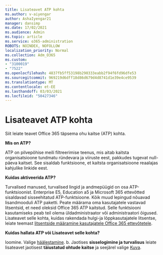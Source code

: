 ```yaml
---
title: Lisateavet ATP kohta
ms.author: v-aiyengar
author: AshaIyengar21
manager: dansimp
ms.date: 17/02/2021
ms.audience: Admin
ms.topic: article
ms.service: o365-administration
ROBOTS: NOINDEX, NOFOLLOW
localization_priority: Normal
ms.collection: Adm_O365
ms.custom:
- "3100019"
- "7522"
ms.openlocfilehash: 4837fb5ff53198b290333eabb2f94f6fd96dfe53
ms.sourcegitcommit: 969219d6dff18d86d679d4d8741d1e39e4ce9539
ms.translationtype: MT
ms.contentlocale: et-EE
ms.lasthandoff: 03/03/2021
ms.locfileid: "50427346"
---
```

# <a name="learn-about-atp"></a>Lisateavet ATP kohta

Siit leiate teavet Office 365 täpsema ohu kaitse (ATP) kohta.

**Mis on ATP?**

ATP on pilvepõhise meili filtreerimise teenus, mis aitab kaitsta organisatsioone tundmatu ründevara ja viiruste eest, pakkudes tugevat null-päeva kaitset. See sisaldab funktsioone, et kaitsta organisatsioone reaalajas kahjulike linkide eest.

**Kuidas aktiveerida ATP?**

Turvalised manused, turvalised lingid ja andmepüügid on osa ATP-funktsioonist. Enterprise E5, Education a5 ja Microsoft 365 ettevõtted sisaldavad sisseehitatud ATP-funktsioone. Kõik muud lepingud nõuavad lisandmooduli ATP paketti. Peate määrama oma kasutajatele vastavad litsentsid, et need oleksid Office 365 ATP kaitstud. Selle funktsiooni kasutamiseks peab teil olema üldadministraator või administraatori õigused. Lisateavet selle kohta, kuidas rakendada hulgi-ja lõppkasutajatele litsentse, leiate teemast [litsentside määramine kasutajatele Office 365 ettevõtetele](https://go.microsoft.com/fwlink/?linkid=2093435).

**Kuidas hallata ATP või Lisateavet selle kohta?**

loomine. Valige [häälestamine](https://go.microsoft.com/fwlink/p/?linkid=2075721).
b. Jaotises **sisselogimine ja turvalisus** leiate lisateavet jaotisest **täiustatud ohtude kaitse** ja seejärel valige [Kuva](https://go.microsoft.com/fwlink/?linkid=2109302).
